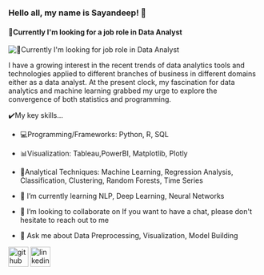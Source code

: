 ### Hello all, my name is Sayandeep! 👋
#### 💼Currently I'm looking for a job role in Data Analyst
![💼Currently I'm looking for job role in Data Analyst](https://academy.vertabelo.com/blog/how-to-become-a-data-analyst/How-to-Become-a-Data-Analyst_hu5cf6d2fae9993b23146dfd2adc166044_197627_980x400_fill_box_center_2.png)

I have a growing interest in the recent trends of data analytics tools and technologies applied to different branches of business in different domains either as a data analyst. At the present clock, my fascination for data analytics and machine learning grabbed my urge to explore the convergence of both statistics and programming.

✔️My key skills...                                                                                                                                                              
- 💻Programming/Frameworks: Python, R, SQL                                                                                                                                
- 📊Visualization: Tableau,PowerBI, Matplotlib, Plotly                                                                                                                            
- 📐Analytical Techniques: Machine Learning, Regression Analysis, Classification, Clustering, Random Forests, Time Series

- 🌱 I’m currently learning NLP, Deep Learning, Neural Networks 
- 👯 I’m looking to collaborate on If you want to have a chat, please don't hesitate to reach out to me 
- 💬 Ask me about Data Preprocessing, Visualization, Model Building 


[<img src='https://cdn.jsdelivr.net/npm/simple-icons@3.0.1/icons/github.svg' alt='github' height='40'>](https://github.com/Sayandeep-Data_Analyst)  [<img src='https://cdn.jsdelivr.net/npm/simple-icons@3.0.1/icons/linkedin.svg' alt='linkedin' height='40'>](https://www.linkedin.com/in/www.linkedin.com/in/sayandeepsinha16/)  
